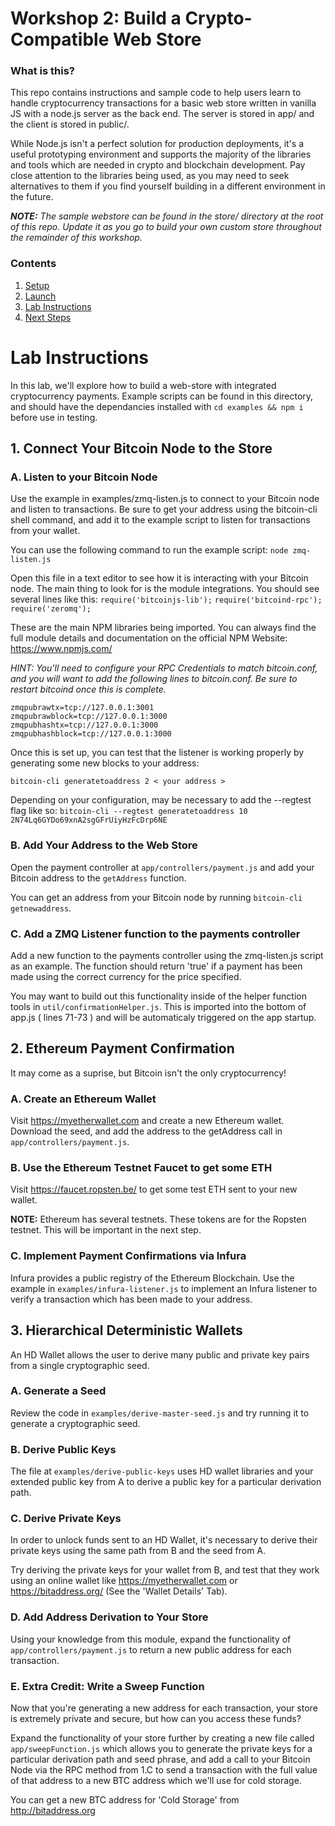 # Workshop 2: Build a Crypto-Compatible Web Store

### What is this?

This repo contains instructions and sample code to help users learn to handle cryptocurrency transactions for a basic web store written in vanilla JS with a node.js server as the back end. The server is stored in app/ and the client is stored in public/.

While Node.js isn't a perfect solution for production deployments, it's a useful prototyping environment and supports the majority of the libraries and tools which are needed in crypto and blockchain development. Pay close attention to the libraries being used, as you may need to seek alternatives to them if you find yourself building in a different environment in the future. 

***NOTE:*** *The sample webstore can be found in the store/ directory at the root of this repo. Update it as you go to build your own custom store throughout the remainder of this workshop.*

### Contents

1. [Setup](#setup)
2. [Launch](#launch)
3. [Lab Instructions](#lab-instructions)
4. [Next Steps](#next-steps)


# Lab Instructions

In this lab, we'll explore how to build a web-store with integrated cryptocurrency payments. Example scripts can be found in this directory, and should have the dependancies installed with `cd examples && npm i` before use in testing.

## 1. Connect Your Bitcoin Node to the Store

### A. Listen to your Bitcoin Node 
Use the example in examples/zmq-listen.js to connect to your Bitcoin node and listen to transactions. Be sure to get your address using the bitcoin-cli shell command, and add it to the example script to listen for transactions from your wallet.

You can use the following command to run the example script:
```node zmq-listen.js```

Open this file in a text editor to see how it is interacting with your Bitcoin node. The main thing to look for is the module integrations. You should see several lines like this:
`require('bitcoinjs-lib');`
`require('bitcoind-rpc');`
`require('zeromq');`

These are the main NPM libraries being imported. You can always find the full module details and documentation on the official NPM Website: https://www.npmjs.com/

*HINT: You'll need to configure your RPC Credentials to match bitcoin.conf, and you will want to add the following lines to bitcoin.conf. Be sure to restart bitcoind once this is complete.*

```
zmqpubrawtx=tcp://127.0.0.1:3001
zmqpubrawblock=tcp://127.0.0.1:3000
zmqpubhashtx=tcp://127.0.0.1:3000
zmqpubhashblock=tcp://127.0.0.1:3000
```

Once this is set up, you can test that the listener is working properly by generating some new blocks to your address:

`bitcoin-cli generatetoaddress 2 < your address >`

Depending on your configuration, may be necessary to add the --regtest flag like so: 
`bitcoin-cli --regtest generatetoaddress 10 2N74Lq6GYDo69xnA2sgGFrUiyHzFcDrp6NE`

### B. Add Your Address to the Web Store

Open the payment controller at `app/controllers/payment.js` and add your Bitcoin address to the `getAddress` function. 

You can get an address from your Bitcoin node by running `bitcoin-cli getnewaddress`.


### C. Add a ZMQ Listener function to the payments controller

Add a new function to the payments controller using the zmq-listen.js script as an example. The function should return 'true' if a payment has been made using the correct currency for the price specified. 

You may want to build out this functionality inside of the helper function tools in `util/confirmationHelper.js`. This is imported into the bottom of app.js ( lines 71-73 ) and will be automaticaly triggered on the app startup. 


## 2. Ethereum Payment Confirmation

It may come as a suprise, but Bitcoin isn't the only cryptocurrency! 

### A. Create an Ethereum Wallet

Visit https://myetherwallet.com and create a new Ethereum wallet. Download the seed, and add the address to the getAddress call in `app/controllers/payment.js`.


### B. Use the Ethereum Testnet Faucet to get some ETH

Visit https://faucet.ropsten.be/ to get some test ETH sent to your new wallet.

**NOTE:** Ethereum has several testnets. These tokens are for the Ropsten testnet. This will be important in the next step.


### C. Implement Payment Confirmations via Infura

Infura provides a public registry of the Ethereum Blockchain. Use the example in `examples/infura-listener.js` to implement an Infura listener to verify a transaction which has been made to your address. 


## 3. Hierarchical Deterministic Wallets

An HD Wallet allows the user to derive many public and private key pairs from a single cryptographic seed. 

### A. Generate a Seed

Review the code in `examples/derive-master-seed.js` and try running it to generate a cryptographic seed.


### B. Derive Public Keys

The file at `examples/derive-public-keys` uses HD wallet libraries and your extended public key from A to derive a public key for a particular derivation path.


### C. Derive Private Keys

In order to unlock funds sent to an HD Wallet, it's necessary to derive their private keys using the same path from B and the seed from A. 

Try deriving the private keys for your wallet from B, and test that they work using an online wallet like https://myetherwallet.com or https://bitaddress.org/ (See the 'Wallet Details' Tab).


### D. Add Address Derivation to Your Store

Using your knowledge from this module, expand the functionality of `app/controllers/payment.js` to return a new public address for each transaction. 


### E. Extra Credit: Write a Sweep Function

Now that you're generating a new address for each transaction, your store is extremely private and secure, but how can you access these funds?

Expand the functionality of your store further by creating a new file called `app/sweepFunction.js` which allows you to generate the private keys for a particular derivation path and seed phrase, and add a call to your Bitcoin Node via the RPC method from 1.C to send a transaction with the full value of that address to a new BTC address which we'll use for cold storage. 

You can get a new BTC address for 'Cold Storage' from http://bitaddress.org


